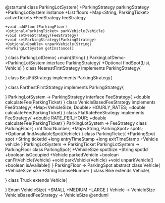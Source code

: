 @startuml
class ParkingLotSystem{
    +ParkingStrategy parkingStrategy
    +ParkingLotSystem instance
    +List<ParkingFloor> floors
    +Map<String, ParkingTicket> activeTickets
    +FeeStrategy feeStrategy
    
    +void addFloor(ParkingFloor)
    +Optional<ParkingTicket> parkVehicle(Vehicle)
    +void setFeeStrategy(FeeStrategy)
    +void setParkingStrategy(ParkingStrategy)
    +Optional<Double> unparkVehicle(String)
    +ParkingLotSystem getInstance()
}
class ParkingLotDemo{
    +main(String)
}
ParkingLotDemo->ParkingLotSystem
interface ParkingStrategy{
    +Optional<ParkingSpot> findSpot(List<ParkingFloor>, Vehicle)
}
class NearestFirstStrategy implements ParkingStrategy{
    
}
class BestFitStrategy implements ParkingStrategy{

}
class FarthestFirstStrategy implements ParkingStrategy{

}
ParkingLotSystem -> ParkingStrategy
interface FeeStrategy{
    +double calculateFee(ParkingTicket)
}
class VehicleBasedFeeStrategy implements FeeStrategy{
    +Map<VehicleSize, Double> HOURLY_RATES;
    +double calculateFee(ParkingTicket)
}
class FlatRateFeeStrategy implements FeeStrategy{
    +double RATE_PER_HOUR;
    +double calculateFee(ParkingTicket)
}
ParkingLotSystem -> FeeStrategy
class ParkingFloor{
    +int floorNumber;
    +Map<String, ParkingSpot> spots;
    +Optional<ParkingSpot> findAvailableSpot(Vehicle)
}
class ParkingTicket{
    +ParkingSpot spot
    +String ticketId
    +long entryTimeStamp
    +long exitTimeStamp
    +Vehicle vehicle
}
ParkingLotSystem -> ParkingTicket
ParkingLotSystem -> ParkingFloor
class ParkingSpot{
    +VehicleSize spotSize
    +String spotId
    +boolean isOccupied
    +Vehicle parkedVehicle
    +boolean canFitVehicle(Vehicle)
    +void parkVehicle(Vehicle)
    +void unparkVehicle()
    +boolean isAvailable()
}
ParkingFloor -> ParkingSpot
abstract class Vehicle{
    +VehicleSize size
    +String licenseNumber
}
class Bike extends Vehicle{

}
class Truck extends Vehicle{

}
Enum VehicleSize{
    +SMALL
    +MEDIUM
    +LARGE
}
Vehicle -> VehicleSize
VehicleBasedFeeStrategy -> VehicleSize
@enduml